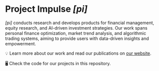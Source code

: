 # Project Impulse _[pi]_

_[pi]_ conducts research and develops products for financial management, equity research, and AI-driven investment strategies. Our work spans personal finance optimization, market trend analysis, and algorithmic trading systems, aiming to provide users with data-driven insights and empowerment.

💡 Learn more about our work and read our publications on [our website](https://blog.kuberapp.net/).

🖥️ Check the code for our projects in this repository.
<!--

**Here are some ideas to get you started:**

🙋‍♀️ A short introduction - what is your organization all about?
🌈 Contribution guidelines - how can the community get involved?
👩‍💻 Useful resources - where can the community find your docs? Is there anything else the community should know?
🍿 Fun facts - what does your team eat for breakfast?
🧙 Remember, you can do mighty things with the power of [Markdown](https://docs.github.com/github/writing-on-github/getting-started-with-writing-and-formatting-on-github/basic-writing-and-formatting-syntax)
-->
